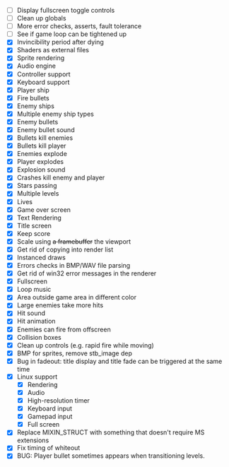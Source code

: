 - [ ] Display fullscreen toggle controls
- [ ] Clean up globals 
- [ ] More error checks, asserts, fault tolerance
- [ ] See if game loop can be tightened up
- [x] Invincibility period after dying
- [x] Shaders as external files
- [x] Sprite rendering
- [x] Audio engine
- [x] Controller support
- [x] Keyboard support
- [x] Player ship
- [x] Fire bullets
- [x] Enemy ships
- [x] Multiple enemy ship types
- [x] Enemy bullets
- [x] Enemy bullet sound
- [x] Bullets kill enemies
- [x] Bullets kill player
- [x] Enemies explode
- [x] Player explodes
- [x] Explosion sound
- [x] Crashes kill enemy and player
- [x] Stars passing
- [x] Multiple levels
- [x] Lives
- [x] Game over screen
- [x] Text Rendering
- [x] Title screen
- [x] Keep score
- [x] Scale using ~~a framebuffer~~ the viewport
- [x] Get rid of copying into render list
- [x] Instanced draws
- [x] Errors checks in BMP/WAV file parsing
- [x] Get rid of win32 error messages in the renderer
- [x] Fullscreen
- [x] Loop music
- [x] Area outside game area in different color
- [x] Large enemies take more hits
- [x] Hit sound
- [x] Hit animation
- [x] Enemies can fire from offscreen
- [x] Collision boxes
- [x] Clean up controls (e.g. rapid fire while moving)
- [x] BMP for sprites, remove stb_image dep
- [x] Bug in fadeout: title display and title fade can be triggered at the same time
- [x] Linux support
    - [x] Rendering
    - [x] Audio
    - [x] High-resolution timer
    - [x] Keyboard input
    - [x] Gamepad input
    - [x] Full screen
- [x] Replace MIXIN_STRUCT with something that doesn't require MS extensions
- [x] Fix timing of whiteout
- [x] BUG: Player bullet sometimes appears when transitioning levels.

